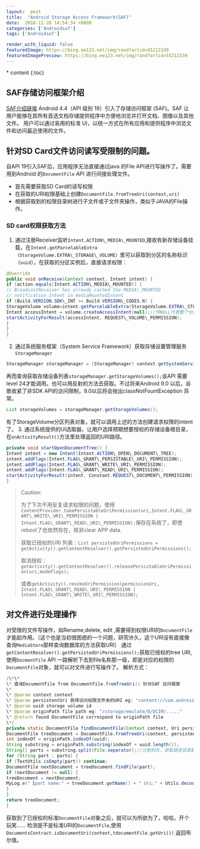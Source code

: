 ```yaml
---
layout:  post
title:  "Android Storage Access Framework(SAF)"
date:  2018-11-26 14:54:34 +0800
categories: ['Androidsaf']
tags: ['Androidsaf']

render_with_liquid: false
featuredImage: https://bing.ee123.net/img/rand?artid=55212339
featuredImagePreview: https://bing.ee123.net/img/rand?artid=55212339
---
```


\* content
{:toc}
## SAF存储访问框架介绍
[SAF介绍链接](https://developer.android.google.cn/guide/topics/providers/document-provider)
Android 4.4（API 级别 19）引入了存储访问框架 (SAF)。SAF 让用户能够在其所有首选文档存储提供程序中方便地浏览并打开文档、图像以及其他文件。 用户可以通过易用的标准 UI，以统一方式在所有应用和提供程序中浏览文件和访问最近使用的文件。
## 针对SD Card文件访问读写受限制的问题。
自API 19引入SAF后，应用程序无法直接通过java 的File API进行写操作了。需要用到Android 的`DocumentFile` API 进行间接处理文件。
- 首先需要获取SD Card的读写权限
- 在获取的URI权限基础上创建`DocumentFile.fromTreeUri(context,uri)`
- 根据获取到的权限目录树进行子文件或子文件夹操作，类似于JAVA的File操作。
### SD card权限获取方法
1. 通过注册Receiver监听`Intent.ACTION\_MEDIA\_MOUNTED`,接收有新存储设备挂载，在`Intent.getParcelableExtra（StorageVolume.EXTRA\_STORAGE\_VOLUME）`里可以获取到分区的名称标识（`uuid`），在获取的分区实例后，直接请求权限：
```java
@Override
public void onReceive(Context context, Intent intent) {
if (action.equals(Intent.ACTION\_MEDIA\_MOUNTED)) {
// BroadcastReceiver has already cached the MEDIA\_MOUNTED
// notification Intent in mediaMountedIntent
if (Build.VERSION.SDK\_INT >= Build.VERSION\_CODES.N) {
StorageVolume volume=intent.getParcelableExtra(StorageVolume.EXTRA\_STORAGE\_VOLUME);
Intent accessIntent = volume.createAccessIntent(null);//传NULL代表整个分区目录授予权限
startActivityForResult(accessIntent, REQUEST\_VOLUME\_PERMISSION);
}
}
}
```
2. 通过系统服务框架（System Service Framework）获取存储设置管理服务`StorageManager`
```java
StorageManager storageManager = (StorageManager) context.getSystemService(Context.STORAGE\_SERVICE);
```
再而查询获取存储设备列表`storageManager.getStorageVolumes();`该API 需要 level 24才能调用。也可以用反射的方法去获取。不过将来Android 9.0 以后，谷歌收紧了非SDK API的访问限制，9.0以后将会抛出classNotFountException 异常。
```java
List storageVolumes = storageManager.getStorageVolumes();
```
有了StorageVolume分区列表对象，就可以调用上述的方法创建请求权限的intent了。
3. 通过系统提供的UI选取器，让用户选择预期想要授权的存储设备根目录，在`onActivityResult()`方法里处理返回的URI路径。
```java
private void startOpenDocumentTree() {
Intent intent = new Intent(Intent.ACTION\_OPEN\_DOCUMENT\_TREE);
intent.addFlags(Intent.FLAG\_GRANT\_PERSISTABLE\_URI\_PERMISSION);
intent.addFlags(Intent.FLAG\_GRANT\_WRITE\_URI\_PERMISSION);
intent.addFlags(Intent.FLAG\_GRANT\_READ\_URI\_PERMISSION);
startActivityForResult(intent, Constant.REQUEST\_DOCUMENT\_PERMISSION);
}
```
> Caution:
>
> 为了下次不用反复请求权限的问题，使用`ContentProvider.takePersistableUriPermission(uri,Intent.FLAG\_GRANT\_WRITE\_URI\_PERMISSION | Intent.FLAG\_GRANT\_READ\_URI\_PERMISSION);`保存在系统了，即使reboot了也依然存在，除非clear APP data.
>
> 获取已授权的URI 列表：`List persistedUriPermissions = getActivity().getContentResolver().getPersistedUriPermissions();`
>
> 取消授权：`getActivity().getContentResolver().releasePersistableUriPermission(uri,modeFlags);`
>
> 或者`getActivity().revokeUriPermission(permissionUri, Intent.FLAG\_GRANT\_READ\_URI\_PERMISSION | Intent.FLAG\_GRANT\_WRITE\_URI\_PERMISSION);`
## 对文件进行处理操作
对受限的文件写操作，如Rename,delete, edit ,需要得到权限URI的`DocumentFile`才能起作用。（这个也是当初很困惑的一个问题，研究许久，这个URI没有直接像查询`MediaStore`那样查询数据库的方法获取URI）
通过`getContentResolver().getPersistedUriPermissions();`获取已授权的tree URI, 使用`DocmentFile` API 一路解析下去到file名称那一级，即是对应的权限的`DocumentFile`对象，就可以对文件进行写操作了。
解析方式：
```java
/\*\*
\* 查询DocumentFile from DocumentFile.fromTreeUri() 针对SAF 访问框架
\*
\* @param context context
\* @param persistentUri 获得访问权限文件夹的URI eg: "content://com.android.externalstorage.documents/tree/"
\* @param uuid storage volume id
\* @param originPath file path eg: "/storage/emulate/0/DCIM/....."
\* @return found DocumentFile correspond to originPath file
\*/
private static DocumentFile findDocumentFile(Context context, Uri persistentUri, String uuid, String originPath) {
DocumentFile treeDocument = DocumentFile.fromTreeUri(context, persistentUri);
int indexOf = originPath.indexOf(uuid);
String substring = originPath.substring(indexOf + uuid.length());
String[] parts = substring.split(File.separator);//分割斜杠，获取路径目录数组进行查找文件
for (String part : parts) {
if (TextUtils.isEmpty(part)) continue;
DocumentFile nextDocument = treeDocument.findFile(part);
if (nextDocument != null) {
treeDocument = nextDocument;
MyLog.e("【part name:" + treeDocument.getName() + " Uri:" + Utils.decodeUriName(treeDocument.getUri()) + "】\n");
}
}
return treeDocument;
}
```
获取到了已授权的标准`DocumentFile`对象之后，就可以为所欲为了，哈哈，开个玩笑......
检测是不是标准URI的`DocumentFile`,使用`DocumentsContract.isDocumentUri(context,tdocumentFile.getUri())` 返回布尔值。